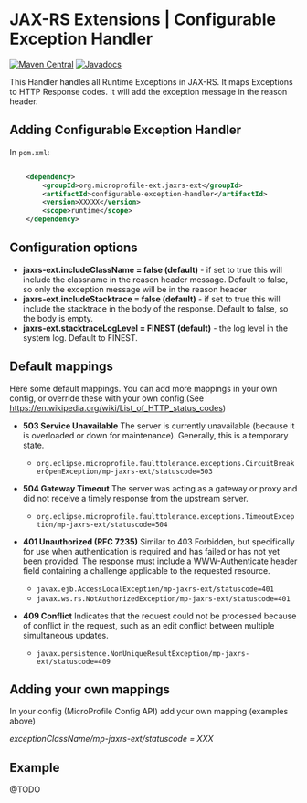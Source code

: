 # JAX-RS Extensions | Configurable Exception Handler

[![Maven Central](https://maven-badges.herokuapp.com/maven-central/org.microprofile-ext.jaxrs-ext/configurable-exception-handler/badge.svg)](https://maven-badges.herokuapp.com/maven-central/org.microprofile-ext.jaxrs-ext/configurable-exception-handler)
[![Javadocs](https://www.javadoc.io/badge/org.microprofile-ext.jaxrs-ext/configurable-exception-handler.svg)](https://www.javadoc.io/doc/org.microprofile-ext.jaxrs-ext/configurable-exception-handler)

This Handler handles all Runtime Exceptions in JAX-RS. It maps Exceptions to HTTP Response codes. It will add the exception message in the reason header.

## Adding Configurable Exception Handler

In ```pom.xml```:
    
```xml

    <dependency>
        <groupId>org.microprofile-ext.jaxrs-ext</groupId>
        <artifactId>configurable-exception-handler</artifactId>
        <version>XXXXX</version>
        <scope>runtime</scope>
    </dependency>

```

## Configuration options

* **jaxrs-ext.includeClassName = false (default)** - if set to true this will include the classname in the reason header message. Default to false, so only the exception message will be in the reason header
* **jaxrs-ext.includeStacktrace = false (default)** - if set to true this will include the stacktrace in the body of the response. Default to false, so the body is empty.
* **jaxrs-ext.stacktraceLogLevel = FINEST (default)** - the log level in the system log. Default to FINEST.

## Default mappings

Here some default mappings. You can add more mappings in your own config, or override these with your own config.(See https://en.wikipedia.org/wiki/List_of_HTTP_status_codes)

- **503 Service Unavailable** The server is currently unavailable (because it is overloaded or down for maintenance). Generally, this is a temporary state.
  - ```org.eclipse.microprofile.faulttolerance.exceptions.CircuitBreakerOpenException/mp-jaxrs-ext/statuscode=503```

- **504 Gateway Timeout** The server was acting as a gateway or proxy and did not receive a timely response from the upstream server.
  - ```org.eclipse.microprofile.faulttolerance.exceptions.TimeoutException/mp-jaxrs-ext/statuscode=504```

- **401 Unauthorized (RFC 7235)** Similar to 403 Forbidden, but specifically for use when authentication is required and has failed or has not yet been provided. The response must include a WWW-Authenticate header field containing a challenge applicable to the requested resource.
  - ```javax.ejb.AccessLocalException/mp-jaxrs-ext/statuscode=401```
  - ```javax.ws.rs.NotAuthorizedException/mp-jaxrs-ext/statuscode=401```

- **409 Conflict** Indicates that the request could not be processed because of conflict in the request, such as an edit conflict between multiple simultaneous updates.
  - ```javax.persistence.NonUniqueResultException/mp-jaxrs-ext/statuscode=409```

## Adding your own mappings

In your config (MicroProfile Config API) add your own mapping (examples above)

*exceptionClassName/mp-jaxrs-ext/statuscode = XXX*

## Example
@TODO